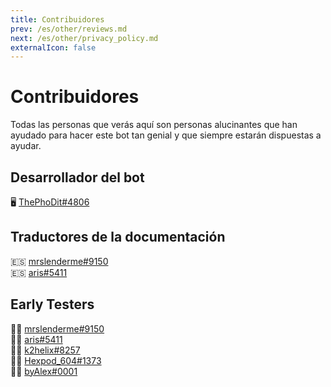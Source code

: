 ```yaml
---
title: Contribuidores
prev: /es/other/reviews.md
next: /es/other/privacy_policy.md
externalIcon: false
---
```


# Contribuidores

Todas las personas que verás aquí son personas alucinantes que han ayudado para hacer este bot tan genial y que siempre estarán dispuestas a ayudar.

## Desarrollador del bot

:desktop_computer: [ThePhoDit#4806](https://discord.com/users/459649180969730050)

## Traductores de la documentación

:es: [mrslenderme#9150](https://discord.com/users/707094993084350504)
<br/>
:es: [aris#5411](https://discord.com/users/680189998750105711)

## Early Testers

:man_scientist: [mrslenderme#9150](https://discord.com/users/707094993084350504)
<br/>
:man_scientist: [aris#5411](https://discord.com/users/680189998750105711)
<br/>
:man_scientist: [k2helix#8257](https://discord.com/users/461279654158925825)
<br/>
:man_scientist: [Hexpod_604#1373](https://discord.com/users/704467620035821619)
<br/>
:man_scientist: [byAlex#0001](https://discord.com/users/716712953662931035)